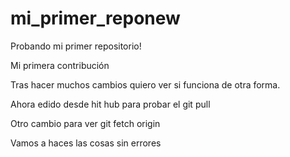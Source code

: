 # mi_primer_reponew
Probando mi primer repositorio!

Mi primera contribución

Tras hacer muchos cambios quiero ver si funciona de otra forma.

Ahora edido desde hit hub para probar el git pull

Otro cambio para ver git fetch origin

Vamos a haces las cosas sin errores

